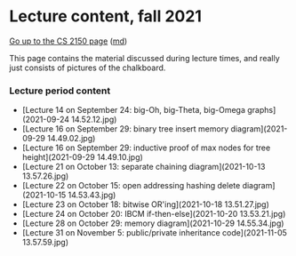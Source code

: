 Lecture content, fall 2021
==========================

[Go up to the CS 2150 page](../index.html) ([md](../index.md))

This page contains the material discussed during lecture times, and really just consists of pictures of the chalkboard.

### Lecture period content

- [Lecture 14 on September 24: big-Oh, big-Theta, big-Omega graphs](2021-09-24 14.52.12.jpg)
- [Lecture 16 on September 29: binary tree insert memory diagram](2021-09-29 14.49.02.jpg)
- [Lecture 16 on September 29: inductive proof of max nodes for tree height](2021-09-29 14.49.10.jpg)
- [Lecture 21 on October 13: separate chaining diagram](2021-10-13 13.57.26.jpg)
- [Lecture 22 on October 15: open addressing hashing delete diagram](2021-10-15 14.53.43.jpg)
- [Lecture 23 on October 18: bitwise OR'ing](2021-10-18 13.51.27.jpg)
- [Lecture 24 on October 20: IBCM if-then-else](2021-10-20 13.53.21.jpg)
- [Lecture 28 on October 29: memory diagram](2021-10-29 14.55.34.jpg)
- [Lecture 31 on November 5: public/private inheritance code](2021-11-05 13.57.59.jpg)
